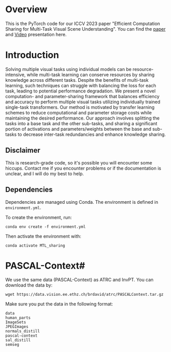 # Overview #

This is the PyTorch code for our ICCV 2023 paper "Efficient Computation Sharing for Multi-Task Visual Scene Understanding". You can find the [paper](https://arxiv.org/pdf/2303.09663.pdf) and [Video](https://www.youtube.com/watch?v=ruMgsenxTCI&t=16s) presentation  here.

 # Introduction #

 Solving multiple visual tasks using individual models can be resource-intensive, while multi-task learning can conserve resources by sharing knowledge across different tasks.
Despite the benefits of multi-task learning, such techniques can struggle with balancing the loss for each task, leading to potential performance degradation. We present a novel computation- and parameter-sharing framework that balances efficiency and accuracy to perform multiple visual tasks utilizing individually trained single-task transformers.
Our method is motivated by transfer learning schemes to reduce computational and parameter storage costs while maintaining the desired performance. Our approach involves splitting the tasks into a base task and the other sub-tasks, and sharing a significant portion of activations and parameters/weights between the base and sub-tasks to decrease inter-task redundancies and enhance knowledge sharing. 
 ## Disclaimer ##
 
 This is research-grade code, so it's possible you will encounter some hiccups. Contact me if you encounter problems or if the documentation is unclear, and I will do my best to help.

 ## Dependencies ##

 Dependencies are managed using Conda. The environment is defined in  ``` environment.yml ```.

To create the environment, run: 

```
conda env create -f environment.yml
```

Then activate the environment with:

```
conda activate MTL_sharing
```
 

# PASCAL-Context# 

We use the same data (PASCAL-Context) as ATRC and InvPT. You can download the data by:

```
wget https://data.vision.ee.ethz.ch/brdavid/atrc/PASCALContext.tar.gz

```

Make sure you put the data in the following format:

```
data
human_parts
ImageSets
JPEGImages
normals_distill
pascal-context
sal_distill
semseg

```
